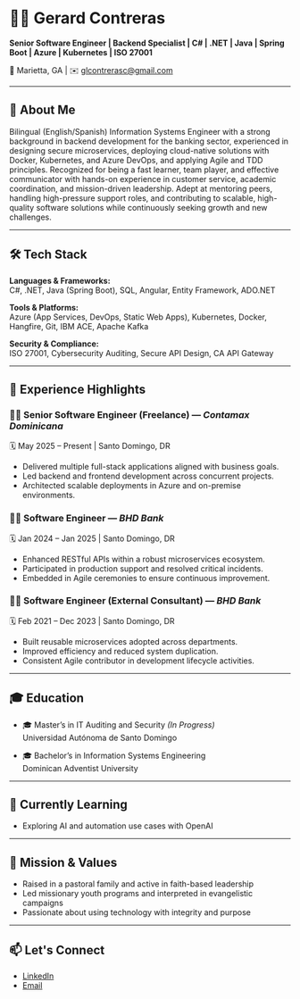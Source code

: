 # 🧑‍💻 Gerard Contreras

**Senior Software Engineer | Backend Specialist | C# | .NET | Java | Spring Boot | Azure | Kubernetes | ISO 27001**

📍 Marietta, GA | ✉️ glcontrerasc@gmail.com

---

## 👋 About Me

Bilingual (English/Spanish) Information Systems Engineer with a strong background in backend development for the banking sector, experienced in designing secure microservices, deploying cloud-native solutions with Docker, Kubernetes, and Azure DevOps, and applying Agile and TDD principles. Recognized for being a fast learner, team player, and effective communicator with hands-on experience in customer service, academic coordination, and mission-driven leadership. Adept at mentoring peers, handling high-pressure support roles, and contributing to scalable, high-quality software solutions while continuously seeking growth and new challenges.

---

## 🛠️ Tech Stack

**Languages & Frameworks:**  
C#, .NET, Java (Spring Boot), SQL, Angular, Entity Framework, ADO.NET

**Tools & Platforms:**  
Azure (App Services, DevOps, Static Web Apps), Kubernetes, Docker, Hangfire, Git, IBM ACE, Apache Kafka

**Security & Compliance:**  
ISO 27001, Cybersecurity Auditing, Secure API Design, CA API Gateway

---

## 💼 Experience Highlights

### 👨‍💻 Senior Software Engineer (Freelance) — *Contamax Dominicana*  
🗓️ May 2025 – Present | Santo Domingo, DR  
- Delivered multiple full-stack applications aligned with business goals.  
- Led backend and frontend development across concurrent projects.  
- Architected scalable deployments in Azure and on-premise environments.

### 👨‍💻 Software Engineer — *BHD Bank*  
🗓️ Jan 2024 – Jan 2025 | Santo Domingo, DR  
- Enhanced RESTful APIs within a robust microservices ecosystem.  
- Participated in production support and resolved critical incidents.  
- Embedded in Agile ceremonies to ensure continuous improvement.

### 👨‍💻 Software Engineer (External Consultant) — *BHD Bank*  
🗓️ Feb 2021 – Dec 2023 | Santo Domingo, DR  
- Built reusable microservices adopted across departments.  
- Improved efficiency and reduced system duplication.  
- Consistent Agile contributor in development lifecycle activities.

---

## 🎓 Education

- 🎓 Master’s in IT Auditing and Security *(In Progress)*  
  Universidad Autónoma de Santo Domingo

- 🎓 Bachelor’s in Information Systems Engineering  
  Dominican Adventist University

---

## 🌱 Currently Learning

- Exploring AI and automation use cases with OpenAI

---

## 🙌 Mission & Values

- Raised in a pastoral family and active in faith-based leadership  
- Led missionary youth programs and interpreted in evangelistic campaigns  
- Passionate about using technology with integrity and purpose

---

## 📫 Let's Connect

- [LinkedIn](https://www.linkedin.com/in/gerard-contreras-combes/)
- [Email](mailto:glcontrerasc@gmail.com)
